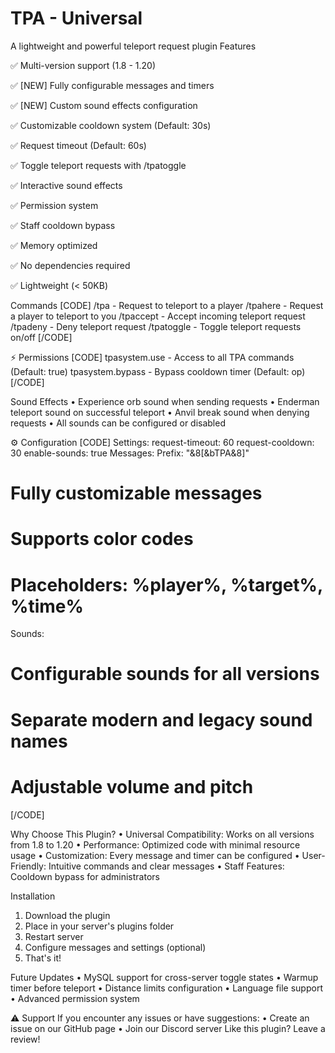 # TPA - Universal
A lightweight and powerful teleport request plugin
Features

✅ Multi-version support (1.8 - 1.20)

✅ [NEW] Fully configurable messages and timers

✅ [NEW] Custom sound effects configuration

✅ Customizable cooldown system (Default: 30s)

✅ Request timeout (Default: 60s)

✅ Toggle teleport requests with /tpatoggle

✅ Interactive sound effects

✅ Permission system

✅ Staff cooldown bypass

✅ Memory optimized

✅ No dependencies required

✅ Lightweight (< 50KB)

Commands
[CODE]
/tpa <player> - Request to teleport to a player
/tpahere <player> - Request a player to teleport to you
/tpaccept - Accept incoming teleport request
/tpadeny - Deny teleport request
/tpatoggle - Toggle teleport requests on/off
[/CODE]

⚡ Permissions
[CODE]
tpasystem.use - Access to all TPA commands (Default: true)
tpasystem.bypass - Bypass cooldown timer (Default: op)
[/CODE]

Sound Effects
• Experience orb sound when sending requests
• Enderman teleport sound on successful teleport
• Anvil break sound when denying requests
• All sounds can be configured or disabled

⚙️ Configuration
[CODE]
Settings:
  request-timeout: 60
  request-cooldown: 30
  enable-sounds: true
Messages:
  Prefix: "&8[&bTPA&8]"
  # Fully customizable messages
  # Supports color codes
  # Placeholders: %player%, %target%, %time%
Sounds:
  # Configurable sounds for all versions
  # Separate modern and legacy sound names
  # Adjustable volume and pitch
[/CODE]

Why Choose This Plugin?
• Universal Compatibility: Works on all versions from 1.8 to 1.20
• Performance: Optimized code with minimal resource usage
• Customization: Every message and timer can be configured
• User-Friendly: Intuitive commands and clear messages
• Staff Features: Cooldown bypass for administrators

Installation
1. Download the plugin
2. Place in your server's plugins folder
3. Restart server
4. Configure messages and settings (optional)
5. That's it!

Future Updates
• MySQL support for cross-server toggle states
• Warmup timer before teleport
• Distance limits configuration
• Language file support
• Advanced permission system

⚠️ Support
If you encounter any issues or have suggestions:
• Create an issue on our GitHub page
• Join our Discord server
Like this plugin? Leave a review!
